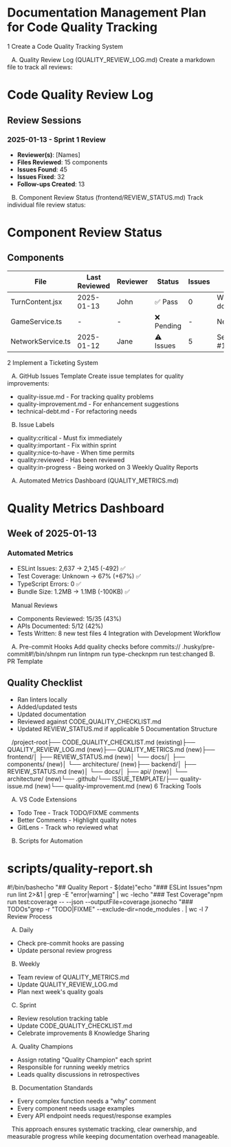 # Documentation Management Plan for Code Quality Tracking

1 Create a Code Quality Tracking System

⠀A. Quality Review Log (QUALITY_REVIEW_LOG.md)
Create a markdown file to track all reviews:

# Code Quality Review Log

## Review Sessions

### 2025-01-13 - Sprint 1 Review

- **Reviewer(s)**: [Names]
- **Files Reviewed**: 15 components
- **Issues Found**: 45
- **Issues Fixed**: 32
- **Follow-ups Created**: 13

⠀B. Component Review Status (frontend/REVIEW_STATUS.md)
Track individual file review status:

# Component Review Status

## Components

| **File**          | **Last Reviewed** | **Reviewer** | **Status** | **Issues** | **Notes**       |
| ----------------- | ----------------- | ------------ | ---------- | ---------- | --------------- |
| TurnContent.jsx   | 2025-01-13        | John         | ✅ Pass    | 0          | Well-documented |
| GameService.ts    | -                 | -            | ❌ Pending | -          | Needs tests     |
| NetworkService.ts | 2025-01-12        | Jane         | ⚠️ Issues  | 5          | See ticket #123 |

2 Implement a Ticketing System

⠀A. GitHub Issues Template
Create issue templates for quality improvements:

- quality-issue.md - For tracking quality problems
- quality-improvement.md - For enhancement suggestions
- technical-debt.md - For refactoring needs

⠀B. Issue Labels

- quality:critical - Must fix immediately
- quality:important - Fix within sprint
- quality:nice-to-have - When time permits
- quality:reviewed - Has been reviewed
- quality:in-progress - Being worked on
  3 Weekly Quality Reports

⠀A. Automated Metrics Dashboard (QUALITY_METRICS.md)

# Quality Metrics Dashboard

## Week of 2025-01-13

### Automated Metrics

- ESLint Issues: 2,637 → 2,145 (-492) ✅
- Test Coverage: Unknown → 67% (+67%) ✅
- TypeScript Errors: 0 ✅
- Bundle Size: 1.2MB → 1.1MB (-100KB) ✅

⠀Manual Reviews

- Components Reviewed: 15/35 (43%)
- APIs Documented: 5/12 (42%)
- Tests Written: 8 new test files
  4 Integration with Development Workflow

⠀A. Pre-commit Hooks
Add quality checks before commits:// .husky/pre-commit#!/bin/shnpm run lintnpm run type-checknpm run test:changed
B. PR Template

## Quality Checklist

- Ran linters locally
- Added/updated tests
- Updated documentation
- Reviewed against CODE_QUALITY_CHECKLIST.md
- Updated REVIEW_STATUS.md if applicable
  5 Documentation Structure

⠀/project-root├── CODE_QUALITY_CHECKLIST.md (existing)├── QUALITY_REVIEW_LOG.md (new)├── QUALITY_METRICS.md (new)├── frontend/│ ├── REVIEW_STATUS.md (new)│ └── docs/│ ├── components/ (new)│ └── architecture/ (new)├── backend/│ ├── REVIEW_STATUS.md (new)│ └── docs/│ ├── api/ (new)│ └── architecture/ (new)└── .github/└── ISSUE_TEMPLATE/├── quality-issue.md (new)└── quality-improvement.md (new)
6 Tracking Tools

⠀A. VS Code Extensions

- Todo Tree - Track TODO/FIXME comments
- Better Comments - Highlight quality notes
- GitLens - Track who reviewed what

⠀B. Scripts for Automation

# scripts/quality-report.sh

#!/bin/bashecho "## Quality Report - $(date)"echo "### ESLint Issues"npm run lint 2>&1 | grep -E "error|warning" | wc -lecho "### Test Coverage"npm run test:coverage -- --json --outputFile=coverage.jsonecho "### TODOs"grep -r "TODO|FIXME" --exclude-dir=node_modules . | wc -l
7 Review Process

⠀A. Daily

- Check pre-commit hooks are passing
- Update personal review progress

⠀B. Weekly

- Team review of QUALITY_METRICS.md
- Update QUALITY_REVIEW_LOG.md
- Plan next week's quality goals

⠀C. Sprint

- Review resolution tracking table
- Update CODE_QUALITY_CHECKLIST.md
- Celebrate improvements
  8 Knowledge Sharing

⠀A. Quality Champions

- Assign rotating "Quality Champion" each sprint
- Responsible for running weekly metrics
- Leads quality discussions in retrospectives

⠀B. Documentation Standards

- Every complex function needs a "why" comment
- Every component needs usage examples
- Every API endpoint needs request/response examples

⠀This approach ensures systematic tracking, clear ownership, and measurable progress while keeping documentation overhead manageable.
